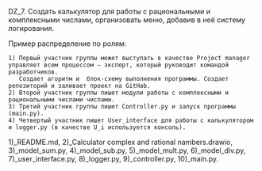 DZ_7. Создать калькулятор для работы с рациональными и комплексными числами, организовать меню, добавив в неё систему логирования.

Пример распределение по ролям:

    1) Первый участник группы может выступать в качестве Project manager управляет всем процессом – эксперт, который руководит командой разработчиков.
       Создает агоритм и  блок-схему выполнения программы. Создает репозиторий и заливает проект на GitHab.
    2) Второй участник группы пишет модули работы с комплексными и рациональными числами числами.
    3) Третий участник группы пишет Controller.py и запуск программы (main.py).
    4) Четвертый участник пишет User_interface для работы с калькулятором и logger.py (в качестве U_i используется консоль).

1)_README.md, 2)_Calculator complex and rational nambers.drawio, 3)_model_sum.py, 4)_model_sub.py,
5)_model_mult.py, 6)_model_div.py, 7)_user_interface.py, 8)_logger.py, 9)_controller.py, 10)_main.py.